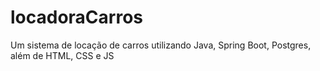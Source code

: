 # locadoraCarros
Um sistema de locação de carros utilizando Java, Spring Boot, Postgres, além de HTML, CSS e JS
